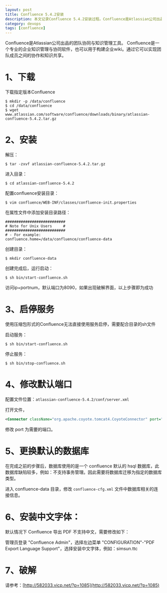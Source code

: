 ```yaml
---
layout: post
title: Confluence 5.4.2安装
description: 本文记录Confluence 5.4.2安装过程。Confluence是Atlassian公司出品的团队协同与知识管理工具。 Confluence是一个专业的企业知识管理与协同软件，也可以用于构建企业wiki。通过它可以实现团队成员之间的协作和知识共享。
category: devops
tags: [confluence]
---
```


Confluence是Atlassian公司出品的团队协同与知识管理工具。 Confluence是一个专业的企业知识管理与协同软件，也可以用于构建企业wiki。通过它可以实现团队成员之间的协作和知识共享。

# 1、下载

下载指定版本Confluence

~~~
$ mkdir -p /data/confluence
$ cd /data/confluence
$ wget www.atlassian.com/software/confluence/downloads/binary/atlassian-confluence-5.4.2.tar.gz
~~~

# 2、安装

解压：

~~~
$ tar -zxvf atlassian-confluence-5.4.2.tar.gz
~~~

进入目录：

~~~
$ cd atlassian-confluence-5.4.2
~~~

配置confluence安装目录：

~~~
$ vim confluence/WEB-INF/classes/confluence-init.properties
~~~

在属性文件中添加安装目录路径：

~~~
###########################
# Note for Unix Users     #
###########################
# - For example:
confluence.home=/data/confluence/confluence-data
~~~

创建目录：

~~~
$ mkdir confluence-data
~~~

创建完成后，运行启动：

~~~
$ sh bin/start-confluence.sh
~~~

访问ip+portnum，默认端口为8090，如果出现破解界面，以上步骤即为成功

# 3、启停服务

使用压缩包形式的Confluence无法直接使用服务启停，需要配合目录的sh文件

启动服务：

~~~
$ sh bin/start-confluence.sh
~~~

停止服务：

~~~
$ sh bin/stop-confluence.sh
~~~

# 4、修改默认端口

配置文件位置：`atlassian-confluence-5.4.2/conf/server.xml`

打开文件，

~~~xml
<Connector className="org.apache.coyote.tomcat4.CoyoteConnector" port="8090" minProcessors="5"
~~~

修改 port 为需要的端口。

# 5、更换默认的数据库

在完成之前的步骤后，数据库使用的是一个 confluence 默认的 hsql 数据库，此数据库缺陷较多，例如：不支持事务管理。因此需要将数据库迁移为指定的数据库类型。

进入 confluence-data 目录，修改 `confluence-cfg.xml` 文件中数据库相关的连接信息。

# 6、安装中文字体：

默认情况下 Confluence 导出 PDF 不支持中文，需要修改如下：

管理员登录 "Confluence Admin"，选择左边菜单 "CONFIGURATION"-"PDF Export Language Support"，选择安装中文字体，例如：simsun.ttc

# 7、破解

请参考：[http://582033.vicp.net/?p=1085](http://582033.vicp.net/?p=1085)
